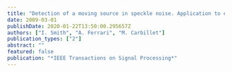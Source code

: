 ```yaml
---
title: "Detection of a moving source in speckle noise. Application to exoplanet detection"
date: 2009-03-01
publishDate: 2020-01-22T13:50:00.295657Z
authors: ["I. Smith", "A. Ferrari", "M. Carbillet"]
publication_types: ["2"]
abstract: ""
featured: false
publication: "*IEEE Transactions on Signal Processing*"
---
```


